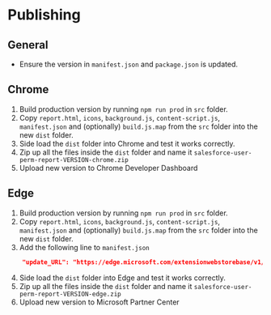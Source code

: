 # Publishing

## General
- Ensure the version in `manifest.json` and `package.json` is updated.

## Chrome
1. Build production version by running `npm run prod` in `src` folder.
2. Copy `report.html`, `icons`, `background.js`, `content-script.js`, `manifest.json` and (optionally) `build.js.map` from the `src` folder into the new `dist` folder.
3. Side load the `dist` folder into Chrome and test it works correctly.
4. Zip up all the files inside the `dist` folder and name it `salesforce-user-perm-report-VERSION-chrome.zip`
5. Upload new version to Chrome Developer Dashboard

## Edge

1. Build production version by running `npm run prod` in `src` folder.
2. Copy `report.html`, `icons`, `background.js`, `content-script.js`, `manifest.json` and (optionally) `build.js.map` from the `src` folder into the new `dist` folder.
3. Add the following line to `manifest.json`
```json
    "update_URL": "https://edge.microsoft.com/extensionwebstorebase/v1/crx",
```
4. Side load the `dist` folder into Edge and test it works correctly.
5. Zip up all the files inside the `dist` folder and name it `salesforce-user-perm-report-VERSION-edge.zip`
6. Upload new version to Microsoft Partner Center